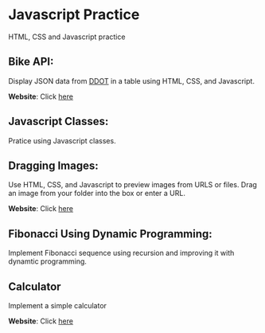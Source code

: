 # Javascript Practice
HTML, CSS and Javascript practice

## Bike API:
Display JSON data from [DDOT](https://gbfs.bird.co/dc) in a table using HTML, CSS, and Javascript.

**Website**: Click [here](https://cchen008.github.io/Practice/bikeAPI/index.html)

## Javascript Classes:
Pratice using Javascript classes.

## Dragging Images:
Use HTML, CSS, and Javascript to preview images from URLS or files. Drag an image from your folder into the box or enter a URL.

**Website**: Click [here](https://cchen008.github.io/Practice/dragimg/index.html)

## Fibonacci Using Dynamic Programming:
Implement Fibonacci sequence using recursion and improving it with dynamtic programming.

## Calculator
Implement a simple calculator

**Website**: Click [here](https://cchen008.github.io/Practice/calculator/index.html)
